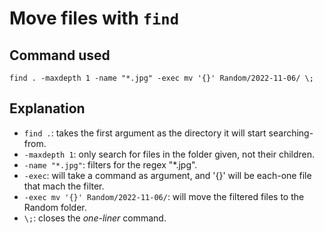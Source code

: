 # Move files with `find`

## Command used

`find . -maxdepth 1 -name "*.jpg" -exec mv '{}' Random/2022-11-06/ \;`

## Explanation

- `find .`: takes the first argument as the directory it will start searching-from.
- `-maxdepth 1`: only search for files in the folder given, not their children.
- `-name "*.jpg"`: filters for the regex "\*.jpg".
- `-exec`: will take a command as argument, and '{}' will be each-one file that
  mach the filter.
- `-exec mv '{}' Random/2022-11-06/`: will move the filtered files to the Random
  folder.
- `\;`: closes the _one-liner_ command.

